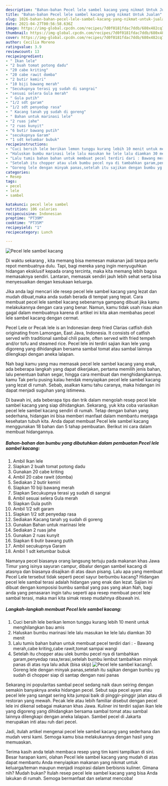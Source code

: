 ```yaml
---
description: "Bahan-bahan Pecel lele sambel kacang yang nikmat Untuk Jualan"
title: "Bahan-bahan Pecel lele sambel kacang yang nikmat Untuk Jualan"
slug: 1026-bahan-bahan-pecel-lele-sambel-kacang-yang-nikmat-untuk-jualan
date: 2021-04-27T00:56:58.636Z
image: https://img-global.cpcdn.com/recipes/7d0f0181fdac7ddb/680x482cq70/pecel-lele-sambel-kacang-foto-resep-utama.jpg
thumbnail: https://img-global.cpcdn.com/recipes/7d0f0181fdac7ddb/680x482cq70/pecel-lele-sambel-kacang-foto-resep-utama.jpg
cover: https://img-global.cpcdn.com/recipes/7d0f0181fdac7ddb/680x482cq70/pecel-lele-sambel-kacang-foto-resep-utama.jpg
author: Cecilia Moreno
ratingvalue: 3.9
reviewcount: 13
recipeingredient:
- " Ikan lele"
- "2 buah tomat potong dadu"
- "20 cabe kriting"
- "20 cabe rawit domba"
- "2 butir kemiri"
- "10 biji bawang merah"
- "Secukupnya terasi yg sudah di sangrai"
- "sesuai selera Gula merah"
- " Gula putih"
- "1/2 sdt garam"
- "1/2 sdt penyedap rasa"
- " Kacang tanah yg sudah di goreng"
- " Bahan untuk marinasi lele"
- "2 ruas jahe"
- "2 ruas kunyit"
- "6 butir bawang putih"
- "secukupnya Garam"
- "1 sdt ketumbar bubuk"
recipeinstructions:
- "Cuci bersih lele berikan lemon tunggu kurang lebih 10 menit untuk menghilangkan bau amis"
- "Haluskan bumbu marinasi lele lalu masukan ke lele lalu diamkan 30 menit"
- "Lalu tumis bahan bahan untuk membuat pecel terdiri dari : Bawang merah,cabe kriting,cabe rawit,tomat sampai wangi"
- "Setelah itu chopper atau ulek bumbu pecel nya di tambahkan garam,penyedap rasa,terasi,setelah bumbu lembut tambahkan minyak panas di atas nya lalu aduk (bisa skip)"
- "Goreng lele dengan minyak panas,setelah itu sajikan dengan bumbu yg sudah di chopper siap di santap dengan nasi panas"
categories:
- Resep
tags:
- pecel
- lele
- sambel

katakunci: pecel lele sambel 
nutrition: 106 calories
recipecuisine: Indonesian
preptime: "PT39M"
cooktime: "PT35M"
recipeyield: "1"
recipecategory: Lunch

---
```



![Pecel lele sambel kacang](https://img-global.cpcdn.com/recipes/7d0f0181fdac7ddb/680x482cq70/pecel-lele-sambel-kacang-foto-resep-utama.jpg)

Di waktu  sekarang , kita memang bisa memesan makanan jadi tanpa perlu repot membuatnya dulu. Tapi, bagi mereka yang ingin menyuguhkan hidangan eksklusif kepada orang tercinta, maka kita memang lebih bagus memasaknya sendiri. Lantaran, memasak sendiri jauh lebih sehat serta bisa menyesuaikan dengan kesukaan keluarga.

Jika anda lagi mencari ide resep pecel lele sambel kacang yang lezat dan mudah dibuat,maka anda sudah berada di tempat yang tepat. Cara membuat pecel lele sambel kacang  sebenarnya gampang dibuat jika kamu melakukannya dengan cara yang benar. Namun, kamu tidak usah risau akan gagal dalam membuatnya 
karena di artikel ini kita akan membahas pecel lele sambel kacang dengan cermat.  

Pecel Lele or Pecak lele is an Indonesian deep fried Clarias catfish dish originating from Lamongan, East Java, Indonesia. It consists of catfish served with traditional sambal chili paste, often served with fried tempeh and/or tofu and steamed rice. Pecel lele ini terdiri sajian ikan lele yang digoreng yang dihidangkan bersama sambal tomat atau sambal lainnya dilengkapi dengan aneka lalapan.

Nah bagi kamu yang mau memasak pecel lele sambel kacang yang enak, ada beberapa langkah yang dapat dikerjakan, pertama memilih jenis bahan, lalu penentuan bahan segar, hingga cara membuat dan menghidangkannya. kamu Tak perlu pusing kalau hendak menyiapkan pecel lele sambel kacang yang lezat di rumah. Sebab, asalkan kamu  tahu caranya, maka hidangan ini dapat menjadi suguhan yang istimewa.

Di bawah ini, ada beberapa tips dan trik dalam mengolah resep pecel lele sambel kacang yang siap dihidangkan. Sekarang, yuk kita coba variasikan pecel lele sambel kacang sendiri di rumah. Tetap dengan bahan yang sederhana, hidangan ini bisa memberi manfaat dalam membantu menjaga kesehatan tubuh kita. Anda dapat membuat Pecel lele sambel kacang menggunakan 18 bahan dan 5 tahap pembuatan. Berikut ini cara dalam membuat hidangannya.

<!--inarticleads1-->

##### Bahan-bahan dan bumbu yang dibutuhkan dalam pembuatan Pecel lele sambel kacang:

1. Ambil  Ikan lele
1. Siapkan 2 buah tomat potong dadu
1. Gunakan 20 cabe kriting
1. Ambil 20 cabe rawit (domba)
1. Sediakan 2 butir kemiri
1. Siapkan 10 biji bawang merah
1. Siapkan Secukupnya terasi yg sudah di sangrai
1. Ambil sesuai selera Gula merah
1. Siapkan  Gula putih
1. Ambil 1/2 sdt garam
1. Siapkan 1/2 sdt penyedap rasa
1. Sediakan  Kacang tanah yg sudah di goreng
1. Gunakan  Bahan untuk marinasi lele
1. Sediakan 2 ruas jahe
1. Gunakan 2 ruas kunyit
1. Siapkan 6 butir bawang putih
1. Ambil secukupnya Garam
1. Ambil 1 sdt ketumbar bubuk


Namanya pecel biasanya orang langsung tertuju pada makanan khas Jawa Timur yang isinya sayuran campur, dibalur dengan sambel kacang di atasnya dan biasanya disajikan di atas daun pisang. Lalu apa yang membuat Pecel Lele tersebut tidak seperti pecel sayur berbumbu kacang? Hidangan pecel lele sambal terasi adalah hidangan yang enak dan lezat. Sajian ini dibuat dengan komposisi bumbu sambal yang pas yang akan Nah, bagi anda yang penasaran ingin tahu seperti apa resep membuat pecel lele sambal terasi, maka mari kita simak resep mudahnya dibawah ini. 

<!--inarticleads2-->

##### Langkah-langkah membuat Pecel lele sambel kacang:

1. Cuci bersih lele berikan lemon tunggu kurang lebih 10 menit untuk menghilangkan bau amis
1. Haluskan bumbu marinasi lele lalu masukan ke lele lalu diamkan 30 menit
1. Lalu tumis bahan bahan untuk membuat pecel terdiri dari : - Bawang merah,cabe kriting,cabe rawit,tomat sampai wangi
1. Setelah itu chopper atau ulek bumbu pecel nya di tambahkan garam,penyedap rasa,terasi,setelah bumbu lembut tambahkan minyak panas di atas nya lalu aduk (bisa skip)
<img src="//assets-global.cpcdn.com/assets/icons/button_play-2c75c40dde080a61004c1f40b05d8f140eaff45d7e9e6481dc71c63d2e7c4909.png" alt="Pecel lele sambel kacang">1. Goreng lele dengan minyak panas,setelah itu sajikan dengan bumbu yg sudah di chopper siap di santap dengan nasi panas


Sekarang ini popularitas sambal pecel sedang naik daun seiring dengan semakin banyaknya aneka hidangan pecel. Sebut saja pecel ayam atau pecel lele yang sangat sering kita jumpai baik di pinggir-pinggir jalan atau di restoran yang mewah. Pecak lele atau lebih familiar disebut dengan pecel lele ini dikenal sebagai makanan khas Jawa. Kuliner ini terdiri sajian ikan lele yang digoreng yang dihidangkan bersama sambal tomat atau sambal lainnya dilengkapi dengan aneka lalapan. Sambel pecel di Jakarta merupakan inti atau ruh dari pecel. 

Jadi, itulah artikel mengenai  pecel lele sambel kacang  yang sederhana dan mudah versi kami. Semoga kamu bisa melakukannya dengan hasil yang memuaskan. 

Terima kasih anda telah membaca resep yang tim kami tampilkan di sini. Besar harapan kami, olahan  Pecel lele sambel kacang yang mudah di atas dapat membantu Anda menyiapkan makanan yang nikmat untuk keluarga/teman maupun menjadi inspirasi dalam berbisnis kuliner. Gimana nih? Mudah bukan? Itulah resep pecel lele sambel kacang yang bisa Anda lakukan di rumah. Semoga bermanfaat dan selamat mencoba!


